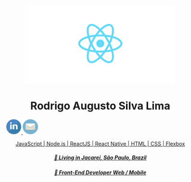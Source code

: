 <p align="center">
  <img src="https://github.com/rodrigoaslima/rodrigoaslima/blob/master/.github/assets/react1.png" width="80%"
  alt="Rodrigo Augusto" />
  <br>
  <h1 align="center">Rodrigo Augusto Silva Lima</h1>
  <a
    href="https://www.linkedin.com/in/rodrigo-aslima/" 
    alt="LinkedIn"
    target="blank"
  >
    <img src="https://github.com/rodrigoaslima/rodrigoaslima/blob/master/.github/assets/linkdin.png" width="8%" />
  </a>
  <a
    href="mailto:raslima@gmail.com" 
    alt="email"
    target="blank"
  >
     <img src="https://github.com/rodrigoaslima/rodrigoaslima/blob/master/.github/assets/email-icon.png" width="8%" />
</p>
<p>
</p>

<p align="center">
  JavaScript | Node.js | ReactJS | React Native | HTML | CSS | Flexbox
</p>
<h5 align="center">
  📌  Living in <b>Jacareí</b>, <b>São Paulo</b>, <b>Brazil</b>  
</h5>
<h5 align="center">💼 Front-End Developer <b>Web /    Mobile</b></h5>
